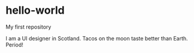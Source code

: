 # hello-world
My first repository

I am a UI designer in Scotland. Tacos on the moon taste better than Earth. Period!
